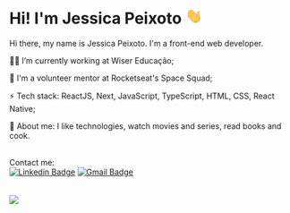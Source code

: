 
# <h1 align="left">Hi! I'm Jessica Peixoto <img src="https://raw.githubusercontent.com/ABSphreak/ABSphreak/master/gifs/Hi.gif" width="30px"></h1>

Hi there, my name is Jessica Peixoto. I'm a front-end web developer. 



👩‍💻 I’m currently working at Wiser Educação;

🚀 I'm a volunteer mentor at Rocketseat's Space Squad;

⚡ Tech stack: ReactJS, Next, JavaScript, TypeScript, HTML, CSS, React Native;

💬 About me: I like technologies, watch movies and series, read books and cook.

<br/> Contact me: <br/>  [![Linkedin Badge](https://img.shields.io/badge/-JessicaPeixoto-blue?style=flat-square&logo=Linkedin&logoColor=white&link=https://www.linkedin.com/in/jessicafpx/)](https://www.linkedin.com/in/jessicafpx/) [![Gmail Badge](https://img.shields.io/badge/-jessica.fpeixoto@gmail.com-c14438?style=flat-square&logo=Gmail&logoColor=white&link=mailto:jessica.fpeixoto@gmail.com)](mailto:jessica.fpeixoto@gmail.com)

<br/>

<a href="#">
  <!-- Change the `github-readme-stats.anuraghazra1.vercel.app` to `github-readme-stats.vercel.app`  -->
  <img align="center" src="https://github-readme-stats.vercel.app/api/top-langs/?username=jessicafpx&layout=compact&theme=buefy" />
</a>



